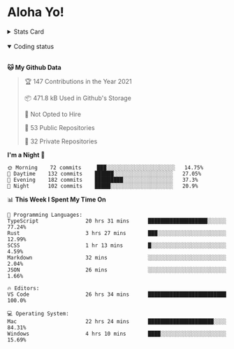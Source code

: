 # Aloha Yo!

<details>
<summary>Stats Card</summary>
 
[![Anurag's github stats](https://github-readme-stats.vercel.app/api?username=GarfieldZHU&show_icons=true&theme=tokyonight)](https://github.com/anuraghazra/github-readme-stats)
 
</details>

<br/>

<details open>

<summary>Coding status</summary>

<br/>

<!--START_SECTION:waka-->
**🐱 My Github Data** 

> 🏆 147 Contributions in the Year 2021
 > 
> 📦 471.8 kB Used in Github's Storage 
 > 
> 🚫 Not Opted to Hire
 > 
> 📜 53 Public Repositories 
 > 
> 🔑 32 Private Repositories  
 > 
**I'm a Night 🦉** 

```text
🌞 Morning    72 commits     ███░░░░░░░░░░░░░░░░░░░░░░   14.75% 
🌆 Daytime    132 commits    ██████░░░░░░░░░░░░░░░░░░░   27.05% 
🌃 Evening    182 commits    █████████░░░░░░░░░░░░░░░░   37.3% 
🌙 Night      102 commits    █████░░░░░░░░░░░░░░░░░░░░   20.9%

```


📊 **This Week I Spent My Time On** 

```text
💬 Programming Languages: 
TypeScript               20 hrs 31 mins      ███████████████████░░░░░░   77.24% 
Rust                     3 hrs 27 mins       ███░░░░░░░░░░░░░░░░░░░░░░   12.99% 
SCSS                     1 hr 13 mins        █░░░░░░░░░░░░░░░░░░░░░░░░   4.59% 
Markdown                 32 mins             ░░░░░░░░░░░░░░░░░░░░░░░░░   2.04% 
JSON                     26 mins             ░░░░░░░░░░░░░░░░░░░░░░░░░   1.66%

🔥 Editors: 
VS Code                  26 hrs 34 mins      █████████████████████████   100.0%

💻 Operating System: 
Mac                      22 hrs 24 mins      █████████████████████░░░░   84.31% 
Windows                  4 hrs 10 mins       ████░░░░░░░░░░░░░░░░░░░░░   15.69%

```


<!--END_SECTION:waka-->

</details>
